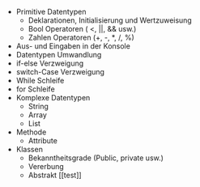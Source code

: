 - Primitive Datentypen
	- Deklarationen, Initialisierung und Wertzuweisung
	- Bool Operatoren ( <, ||, && usw.)
	- Zahlen Operatoren (+, -, *, /, %)
- Aus- und Eingaben in der Konsole
- Datentypen Umwandlung
- if-else Verzweigung
- switch-Case Verzweigung
- While Schleife
-  for Schleife
- Komplexe Datentypen
	- String
	- Array
	- List
- Methode
	- Attribute
- Klassen
	- Bekanntheitsgrade (Public, private usw.)
	- Vererbung
	- Abstrakt
[[test]]
